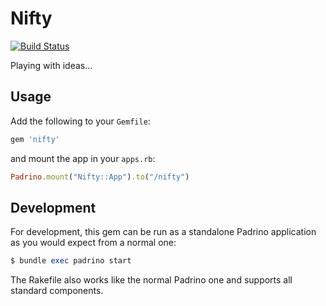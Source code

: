 # Nifty

[![Build Status](https://travis-ci.org/niftyn8/nifty.svg?branch=master)](https://travis-ci.org/niftyn8/nifty)

Playing with ideas...

## Usage

Add the following to your `Gemfile`:

```ruby
gem 'nifty'
```

and mount the app in your `apps.rb`:

```ruby
Padrino.mount("Nifty::App").to("/nifty")
```

## Development

For development, this gem can be run as a standalone Padrino application
as you would expect from a normal one:

```ruby
$ bundle exec padrino start
```

The Rakefile also works like the normal Padrino one and supports all standard
components.

